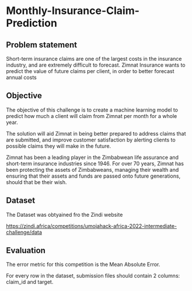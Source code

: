 # Monthly-Insurance-Claim-Prediction

## Problem statement

Short-term insurance claims are one of the largest costs in the insurance industry, and are extremely difficult to forecast. Zimnat Insurance wants to predict the value of future claims per client, in order to better forecast annual costs

## Objective 

The objective of this challenge is to create a machine learning model to predict how much a client will claim from Zimnat per month for a whole year.

The solution will aid Zimnat in being better prepared to address claims that are submitted, and improve customer satisfaction by alerting clients to possible claims they will make in the future.

Zimnat has been a leading player in the Zimbabwean life assurance and short-term insurance industries since 1946. For over 70 years, Zimnat has been protecting the assets of Zimbabweans, managing their wealth and ensuring that their assets and funds are passed onto future generations, should that be their wish.

## Dataset
The Dataset was obtyained fro the Zindi website

https://zindi.africa/competitions/umojahack-africa-2022-intermediate-challenge/data

## Evaluation
The error metric for this competition is the Mean Absolute Error.

For every row in the dataset, submission files should contain 2 columns: claim_id and target.
